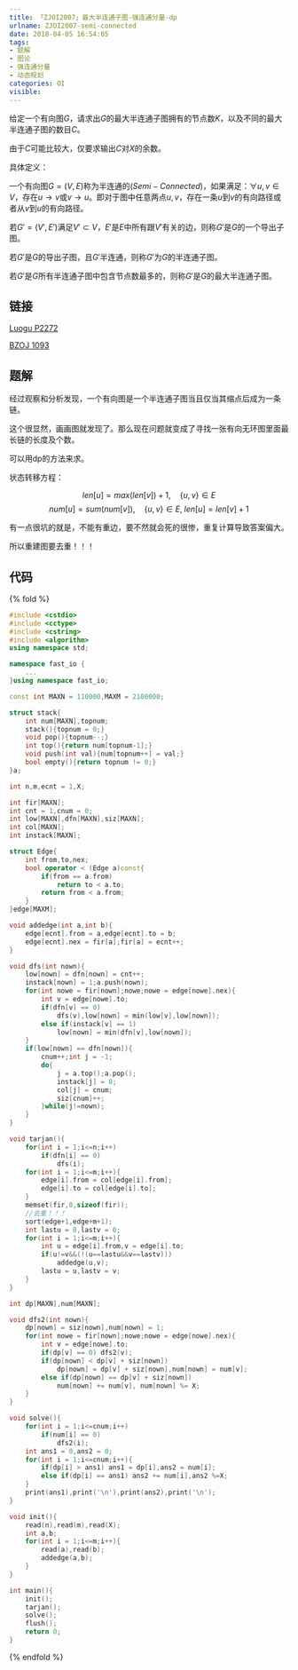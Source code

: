 ```yaml
---
title: 「ZJOI2007」最大半连通子图-强连通分量-dp
urlname: ZJOI2007-semi-connected
date: 2018-04-05 16:54:05
tags:
- 题解
- 图论
- 强连通分量
- 动态规划
categories: OI
visible:
---
```


给定一个有向图$G$，请求出$G$的最大半连通子图拥有的节点数$K$，以及不同的最大半连通子图的数目$C$。

<!-- more -->
由于$C$可能比较大，仅要求输出$C$对$X$的余数。

具体定义：

一个有向图$G=(V,E)$称为半连通的$(Semi-Connected)$，如果满足：$\forall u,v∈V$，存在$u→v$或$v→u$。即对于图中任意两点$u,v$，存在一条$u$到$v$的有向路径或者从$v$到$u$的有向路径。

若$G'=(V',E')$满足$V'\subset V$，$E'$是$E$中所有跟$V'$有关的边，则称$G'$是$G$的一个导出子图。

若$G'$是$G$的导出子图，且$G'$半连通，则称$G'$为$G$的半连通子图。

若$G'$是$G$所有半连通子图中包含节点数最多的，则称$G'$是$G$的最大半连通子图。

## 链接

[Luogu P2272](https://www.luogu.org/problemnew/show/P2272)

[BZOJ 1093](https://www.lydsy.com/JudgeOnline/problem.php?id=1093)

## 题解

经过观察和分析发现，一个有向图是一个半连通子图当且仅当其缩点后成为一条链。

这个很显然，画画图就发现了。那么现在问题就变成了寻找一张有向无环图里面最长链的长度及个数。

可以用dp的方法来求。

状态转移方程：

$$
len[u] = max(len[v])+1 ,\quad \{u,v\} \in E 
$$
$$
num[u] = sum(num[v]) ,\quad \{u,v\} \in E , \;len[u] = len[v] + 1 
$$

有一点很坑的就是，不能有重边，要不然就会死的很惨，重复计算导致答案偏大。

所以重建图要去重！！！

## 代码

{% fold %}
```cpp
#include <cstdio>
#include <cctype>
#include <cstring>
#include <algorithm>
using namespace std;

namespace fast_io {
    ...
}using namespace fast_io;

const int MAXN = 110000,MAXM = 2100000;

struct stack{
    int num[MAXN],topnum;
    stack(){topnum = 0;}
    void pop(){topnum--;}
    int top(){return num[topnum-1];}
    void push(int val){num[topnum++] = val;}
    bool empty(){return topnum != 0;}
}a;

int n,m,ecnt = 1,X;

int fir[MAXN];
int cnt = 1,cnum = 0;
int low[MAXN],dfn[MAXN],siz[MAXN];
int col[MAXN];
int instack[MAXN];

struct Edge{
    int from,to,nex;
    bool operator < (Edge a)const{
        if(from == a.from)
            return to < a.to;
        return from < a.from;
    }
}edge[MAXM];

void addedge(int a,int b){
    edge[ecnt].from = a,edge[ecnt].to = b;
    edge[ecnt].nex = fir[a];fir[a] = ecnt++;
}

void dfs(int nown){
    low[nown] = dfn[nown] = cnt++;
    instack[nown] = 1;a.push(nown);
    for(int nowe = fir[nown];nowe;nowe = edge[nowe].nex){
        int v = edge[nowe].to;
        if(dfn[v] == 0)
            dfs(v),low[nown] = min(low[v],low[nown]);
        else if(instack[v] == 1)
            low[nown] = min(dfn[v],low[nown]);
    }
    if(low[nown] == dfn[nown]){
        cnum++;int j = -1;
        do{
            j = a.top();a.pop();
            instack[j] = 0;
            col[j] = cnum;
            siz[cnum]++;
        }while(j!=nown);
    }
}

void tarjan(){
    for(int i = 1;i<=n;i++)
        if(dfn[i] == 0)
            dfs(i);
    for(int i = 1;i<=m;i++){
        edge[i].from = col[edge[i].from];
        edge[i].to = col[edge[i].to];
    }
    memset(fir,0,sizeof(fir));
    //去重！！！
    sort(edge+1,edge+m+1);
    int lastu = 0,lastv = 0;
    for(int i = 1;i<=m;i++){
        int u = edge[i].from,v = edge[i].to;
        if(u!=v&&(!(u==lastu&&v==lastv)))
            addedge(u,v);
        lastu = u,lastv = v;
    }
}

int dp[MAXN],num[MAXN];

void dfs2(int nown){
    dp[nown] = siz[nown],num[nown] = 1;
    for(int nowe = fir[nown];nowe;nowe = edge[nowe].nex){
        int v = edge[nowe].to;
        if(dp[v] == 0) dfs2(v);
        if(dp[nown] < dp[v] + siz[nown])
            dp[nown] = dp[v] + siz[nown],num[nown] = num[v];
        else if(dp[nown] == dp[v] + siz[nown])
            num[nown] += num[v], num[nown] %= X;
    }
}

void solve(){
    for(int i = 1;i<=cnum;i++)
        if(num[i] == 0)
            dfs2(i);
    int ans1 = 0,ans2 = 0;
    for(int i = 1;i<=cnum;i++){
        if(dp[i] > ans1) ans1 = dp[i],ans2 = num[i];
        else if(dp[i] == ans1) ans2 += num[i],ans2 %=X;
    }
    print(ans1),print('\n'),print(ans2),print('\n');
}

void init(){
    read(n),read(m),read(X);
    int a,b;
    for(int i = 1;i<=m;i++){
        read(a),read(b);
        addedge(a,b);
    }
}

int main(){
    init();
    tarjan();
    solve();
    flush();
    return 0;
}
```

{% endfold %}